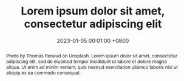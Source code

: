 ---
title:          Lorem ipsum dolor sit amet, consectetur adipiscing elit
date:           2023-01-05 00:01:00 +0800
selected:       false
pub:            "Nature Communications"
pub_date:       "2023"
abstract: >-
  Photo by Thomas Renaud on Unsplash. Lorem ipsum dolor sit amet, consectetur adipiscing elit, sed do eiusmod tempor incididunt ut labore et dolore magna aliqua. Ut enim ad minim veniam, quis nostrud exercitation ullamco laboris nisi ut aliquip ex ea commodo consequat.
cover:          assets/images/covers/cover1.jpg
authors:
- Your Name*
- Robert White*
- John Doe
- Charles Green (Stanford)
links:
  Paper: https://www.cell.com
---